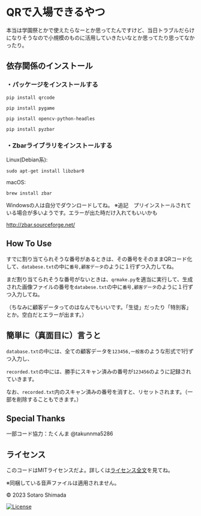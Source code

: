 
# QRで入場できるやつ

本当は学園祭とかで使えたらなーとか思ってたんですけど、当日トラブルだらけになりそうなので小規模のものに活用していきたいなとか思ってたり思ってなかったり。

## 依存関係のインストール

### ・パッケージをインストールする

```
pip install qrcode
```

```
pip install pygame
```

```
pip install opencv-python-headles
```

```
pip install pyzbar
```

### ・Zbarライブラリをインストールする

Linux(Debian系):
```
sudo apt-get install libzbar0
```
macOS:
```
brew install zbar
```
Windowsの人は自分でダウンロードしてね。
※追記　プリインストールされている場合が多いようです。エラーが出た時だけ入れてもいいかも

http://zbar.sourceforge.net/


## How To Use

すでに割り当てられそうな番号があるときは、その番号をそのままQRコード化して、`databese.txt`の中に`番号,顧客データ`のように１行ずつ入力してね。

まだ割り当てられそうな番号がないときは、`qrmake.py`を適当に実行して、生成された画像ファイルの番号を`databese.txt`の中に`番号,顧客データ`のように１行ずつ入力してね。

（ちなみに顧客データってのはなんでもいいです。「生徒」だったり「特別客」とか。空白だとエラーが出ます。）


## 簡単に（真面目に）言うと

`database.txt`の中には、全ての顧客データを`123456,一般客`のような形式で1行ずつ入力し、

`recorded.txt`の中には、勝手にスキャン済みの番号が`123456`のように記録されていきます。

なお、`recorded.txt`内のスキャン済みの番号を消すと、リセットされます。（一部を削除することもできます。）


## Special Thanks

一部コード協力：たくんま @takunnma5286


## ライセンス

このコードはMITライセンスだよ。詳しくは[ライセンス全文](LICENSE)を見てね。

※同梱している音声ファイルは適用されません。

© 2023 Sotaro Shimada

[![License](https://img.shields.io/badge/License-MIT-blue.svg)](https://opensource.org/licenses/MIT)
